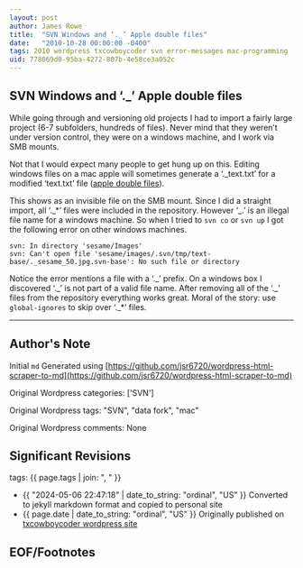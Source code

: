 ```yaml
---
layout: post
author: James Rowe
title:  "SVN Windows and ‘._’ Apple double files"
date:   "2010-10-28 00:00:00 -0400"
tags: 2010 wordpress txcowboycoder svn error-messages mac-programming
uid: 778069d0-95ba-4272-807b-4e58ce3a052c
---
```



## SVN Windows and ‘._’ Apple double files


While going through and versioning old projects I had to import a fairly large project (6-7 subfolders, hundreds of files). Never mind that they weren’t under version control, they were on a windows machine, and I work via SMB mounts.


Not that I would expect many people to get hung up on this. Editing windows files on a mac apple will sometimes generate a ‘.\_text.txt’ for a modified ‘text.txt’ file ([apple double files](http://support.apple.com/kb/TA20578)).


This shows as an invisible file on the SMB mount. Since I did a straight import, all ‘.\_\*’ files were included in the repository. However ‘\_.’ is an illegal file name for a windows machine. So when I tried to `svn co` or `svn up` I got the following error on other windows machines.



```
svn: In directory 'sesame/Images'
svn: Can't open file 'sesame/images/.svn/tmp/text-base/._sesame_50.jpg.svn-base': No such file or directory

```

Notice the error mentions a file with a ‘.\_’ prefix. On a windows box I discovered ‘.\_’ is not part of a valid file name. After removing all of the ‘.\_’ files from the repository everything works great. Moral of the story: use `global-ignores` to skip over ‘.\_\*’ files.




---

## Author's Note

Initial `md` Generated using [https://github.com/jsr6720/wordpress-html-scraper-to-md](https://github.com/jsr6720/wordpress-html-scraper-to-md)

Original Wordpress categories: ['SVN']

Original Wordpress tags: "SVN", "data fork", "mac"

Original Wordpress comments: None

## Significant Revisions

tags: {{ page.tags | join: ", " }} <!-- todo move this somewhere -->

- {{ "2024-05-06 22:47:18" | date_to_string: "ordinal", "US" }} Converted to jekyll markdown format and copied to personal site
- {{ page.date | date_to_string: "ordinal", "US" }} Originally published on [txcowboycoder wordpress site](https://txcowboycoder.wordpress.com/2010/10/28/svn-windows-and-apple-double-files/)

## EOF/Footnotes

